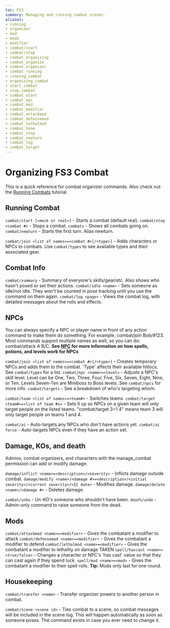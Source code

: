 ```yaml
---
toc: FS3
summary: Managing and running combat scenes.
aliases:
- running
- organizer
- mod
- mods
- modifier
- combat/start
- combat/stop
- combat_organizing
- combat_organize
- combat_organizer
- combat_running
- running_combat
- organizing_combat
- start_combat
- stop_combat
- combat_start
- combat_npc
- combat_mod
- combat_modifier
- combat_attackmod
- combat_defensemod
- combat_lethalmod
- combat_team
- combat_stop
- combat_newturn
- combat_log
- combat_target
---
```

# Organizing FS3 Combat

This is a quick reference for combat organizer commands. Also  check out the [Running Combats](http://aresmush.com/fs3/fs3-3/running-combat) tutorial.

## Running Combat
`combat/start [<mock or real>]` - Starts a combat (default real).
`combat/stop <combat #>` - Stops a combat.
`combats` - Shows all combats going on.
`combat/newturn` - Starts the first turn. Alias newturn.

`combat/join <list of names>=<combat #>[/<type>]` - Adds characters or NPCs to combats.
  Use `combat/types` to see available types and their associated gear.

## Combat Info
`combat/summary` - Summary of everyone's skills/gear/etc. Also shows who hasn't posed or set their actions.
`combat/idle <name>` - Sets someone as idle/not idle.  They won't be counted in pose tracking until you use the command on them again.
`combat/log <page>` - Views the combat log, with detailed messages about the rolls and effects.

## NPCs
You can always specify a NPC or player name in front of any action command to make them do something.  For example, combat/join Bob/#123.
Most commands support multiple names as well, so you can do: combat/attack A B/C.
**See [NPC](/help/npc) for more information on how spells, potions, and levels work for NPCs**

`combat/join <list of names>=<combat #>[/<type>]` - Creates temporary NPCs and adds them to the combat. 'Type' affects their available hitlocs. See `combat/types` for a list.
`combat/npc <name>=<level>` - Adjusts a NPC's skill level.  Level can be One, Two, Three, Four, Five, Six, Seven, Eight, Nine, or Ten. Levels Seven-Ten are Miniboss to Boss levels. See `combat/npcs` for more info.
`combat/targets` - See a breakdown of who's targeting whom.

`combat/team <list of names>=<team#>` - Switches teams.
`combat/target <team#>=<list of team #s>` - Sets it up so NPCs on a given team will only
    target people on the listed teams.  "combat/target 3=1 4" means team 3 will only target
    people on teams 1 and 4.

`combat/ai` - Auto-targets any NPCs who don't have actions yet.
`combat/ai force` - Auto-targets NPCs even if they have an action set.

## Damage, KOs, and death
Admins, combat organizers, and characters with the manage_combat permission can add or modify damage.

`damage/inflict <name>=<description>/<severity>` - Inflicts damage outside combat.
`damage/modify <name>/<damage #>=<description>/<initial severity>/<current severity>/<IC date>` - Modifies damage.
`damage/delete <name>/<damage #>` - Deletes damage.

`combat/unko` - Un-KO's someone who shouldn't have been.
`death/undo` - Admin-only command to raise someone from the dead.

## Mods
`combat/attackmod <name>=<modifier>` - Gives the combatant a modifier to attack
`combat/defensemod <name>=<modifier>` - Gives the combatant a modifier to defend
`combat/lethalmod <name>=<modifier>` - Gives the combatant a modifier to lethality on damage TAKEN
`spell/hascast <name>=<true/false>` - Changes a character or NPC's 'has cast' value so that they can cast again if they spend luck.
`spell/mod <name>=<mod>` - Gives the combatant a modifier to their spell rolls.
**Tip:** Mods only last for one round.


## Housekeeping
`combat/transfer <name>` - Transfer organizer powers to another person in combat.

`combat/scene <scene id>` - Ties combat to a scene, so combat messages will be included in the scene log.
    This will happen automatically as soon as someone poses.  The command exists in case you ever need to change it.
